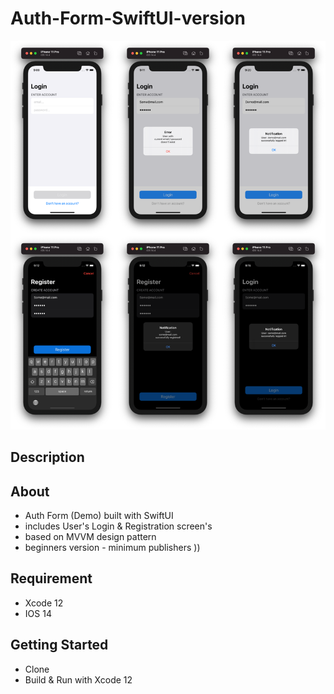 # Auth-Form-SwiftUI-version

![Image](https://github.com/DimNovo/Auth-Form-SwiftUI-version/blob/main/Promo.png)

## Description

## About
- Auth Form (Demo) built with SwiftUI
- includes User's Login & Registration screen's
- based on MVVM design pattern
- beginners version - minimum publishers ))

## Requirement
- Xcode 12
- IOS 14

## Getting Started
- Clone
- Build & Run with Xcode 12
